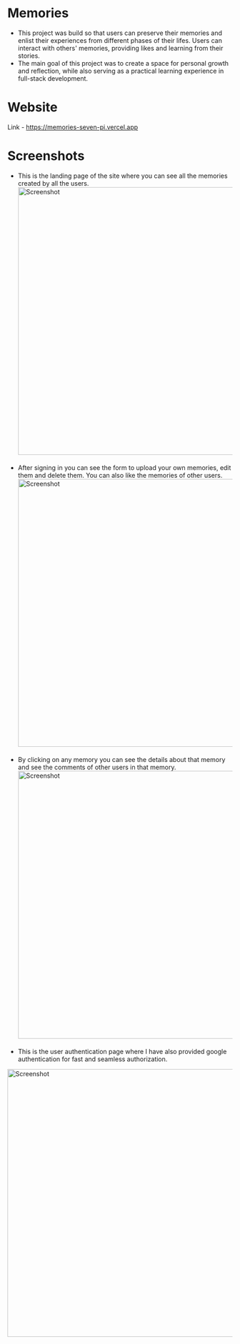 
# Memories
- This project was build so that users can preserve their memories and enlist their experiences from different phases of their lifes. Users can interact with others' memories, providing likes and learning from their stories.<br>
- The main goal of this project was to create a space for personal growth and reflection, while also serving as a practical learning experience in full-stack development. <br>

# Website
Link - https://memories-seven-pi.vercel.app <br>

# Screenshots
- This is the landing page of the site where you can see all the memories created by all the users.<br>
<img src="https://github.com/user-attachments/assets/448aa869-9557-4a7f-9c27-7d3c6035e96a" alt="Screenshot" style="width: 600px; height: auto;"><br><br>
- After signing in you can see the form to upload your own memories, edit them and delete them. You can also like the memories of other users.<br>
<img src="https://github.com/user-attachments/assets/959bb968-8b97-47ff-ac5a-fcde28f8e83a" alt="Screenshot" style="width: 600px; height: auto;"><br><br>
- By clicking on any memory you can see the details about that memory and see the comments of other users in that memory.<br>
<img src="https://github.com/user-attachments/assets/ce801126-79ee-4c18-acfd-ebda225302cf" alt="Screenshot" style="width: 600px; height: auto;"><br><br>
- This is the user authentication page where I have also provided google authentication for fast and seamless authorization.<br>
<img src="https://github.com/user-attachments/assets/f617643c-6726-4a1c-93c3-4e4f2de805ae" alt="Screenshot" style="width: 600px; height: auto;">


